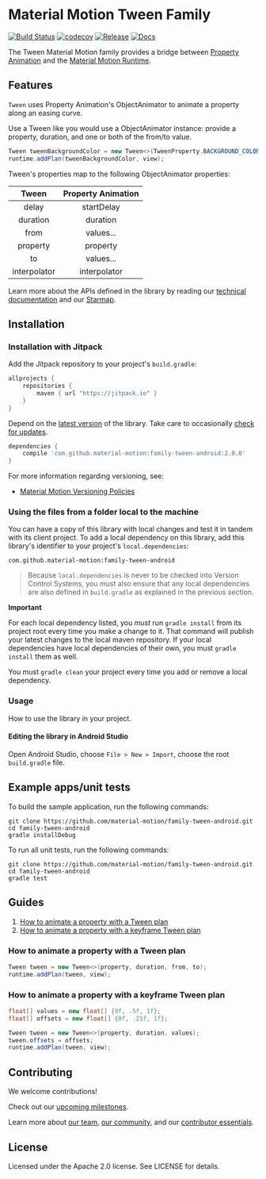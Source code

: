 # Material Motion Tween Family

[![Build Status](https://travis-ci.org/material-motion/family-tween-android.svg?branch=develop)](https://travis-ci.org/material-motion/family-tween-android)
[![codecov](https://codecov.io/gh/material-motion/family-tween-android/branch/develop/graph/badge.svg)](https://codecov.io/gh/material-motion/family-tween-android)
[![Release](https://img.shields.io/github/release/material-motion/family-tween-android.svg)](https://github.com/material-motion/family-tween-android/releases/latest)
[![Docs](https://img.shields.io/badge/jitpack-docs-green.svg)](https://jitpack.io/com/github/material-motion/family-tween-android/stable-SNAPSHOT/javadoc/)

The Tween Material Motion family provides a bridge between
[Property Animation](https://developer.android.com/guide/topics/graphics/prop-animation.html) and the
[Material Motion Runtime](https://github.com/material-motion/runtime-android).

## Features

`Tween` uses Property Animation's ObjectAnimator to animate a property along an easing curve.

Use a Tween like you would use a ObjectAnimator instance: provide a property, duration, and one or
both of the from/to value.

```java
Tween tweenBackgroundColor = new Tween<>(TweenProperty.BACKGROUND_COLOR, duration, Color.GREEN, Color.RED);
runtime.addPlan(tweenBackgroundColor, view);
```

Tween's properties map to the following ObjectAnimator properties:

| Tween | Property Animation |
|:-----:|:--------------:|
| delay  | startDelay |
| duration  | duration |
| from  | values... |
| property  | property |
| to  | values... |
| interpolator  | interpolator |

Learn more about the APIs defined in the library by reading our
[technical documentation](https://jitpack.io/com/github/material-motion/family-tween-android/2.0.0/javadoc/) and our
[Starmap](https://material-motion.github.io/material-motion/starmap/).

## Installation

### Installation with Jitpack

Add the Jitpack repository to your project's `build.gradle`:

```gradle
allprojects {
    repositories {
        maven { url "https://jitpack.io" }
    }
}
```

Depend on the [latest version](https://github.com/material-motion/family-tween-android/releases) of the library.
Take care to occasionally [check for updates](https://github.com/ben-manes/gradle-versions-plugin).

```gradle
dependencies {
    compile 'com.github.material-motion:family-tween-android:2.0.0'
}
```

For more information regarding versioning, see:

- [Material Motion Versioning Policies](https://material-motion.github.io/material-motion/team/essentials/core_team_contributors/release_process#versioning)

### Using the files from a folder local to the machine

You can have a copy of this library with local changes and test it in tandem
with its client project. To add a local dependency on this library, add this
library's identifier to your project's `local.dependencies`:

```
com.github.material-motion:family-tween-android
```

> Because `local.dependencies` is never to be checked into Version Control
Systems, you must also ensure that any local dependencies are also defined in
`build.gradle` as explained in the previous section.

**Important**

For each local dependency listed, you *must* run `gradle install` from its
project root every time you make a change to it. That command will publish your
latest changes to the local maven repository. If your local dependencies have
local dependencies of their own, you must `gradle install` them as well.

You must `gradle clean` your project every time you add or remove a local
dependency.

### Usage

How to use the library in your project.

#### Editing the library in Android Studio

Open Android Studio,
choose `File > New > Import`,
choose the root `build.gradle` file.

## Example apps/unit tests

To build the sample application, run the following commands:

    git clone https://github.com/material-motion/family-tween-android.git
    cd family-tween-android
    gradle installDebug

To run all unit tests, run the following commands:

    git clone https://github.com/material-motion/family-tween-android.git
    cd family-tween-android
    gradle test

## Guides

1. [How to animate a property with a Tween plan](#how-to-animate-a-property-with-a-tween-plan)
1. [How to animate a property with a keyframe Tween plan](#how-to-animate-a-property-with-a-keyframe-tween-plan)

### How to animate a property with a Tween plan

```java
Tween tween = new Tween<>(property, duration, from, to);
runtime.addPlan(tween, view);
```

### How to animate a property with a keyframe Tween plan

```java
float[] values = new float[] {0f, .5f, 1f};
float[] offsets = new float[] {0f, .25f, 1f};

Tween tween = new Tween<>(property, duration, values);
tween.offsets = offsets;
runtime.addPlan(tween, view);
```

## Contributing

We welcome contributions!

Check out our [upcoming milestones](https://github.com/material-motion/family-tween-android/milestones).

Learn more about [our team](https://material-motion.github.io/material-motion/team/),
[our community](https://material-motion.github.io/material-motion/team/community/), and
our [contributor essentials](https://material-motion.github.io/material-motion/team/essentials/).

## License

Licensed under the Apache 2.0 license. See LICENSE for details.
